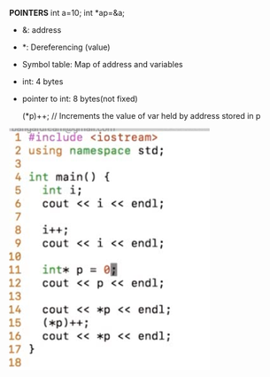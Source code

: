 **POINTERS**
int a=10;
int *ap=&a;
- &: address
- *: Dereferencing (value)
- Symbol table: Map of address and variables
- int: 4 bytes
- pointer to int: 8 bytes(not fixed)
  
  (*p)++;  // Increments the value of var held by address stored in p
<img src="pointers1.png" style="float: left; margin-right: 10px;" />



